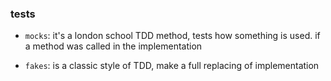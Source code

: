 ### tests

- `mocks`: it's a london school TDD method, tests how something is used. if a
  method was called in the implementation

- `fakes`: is a classic style of TDD, make a full replacing of implementation

